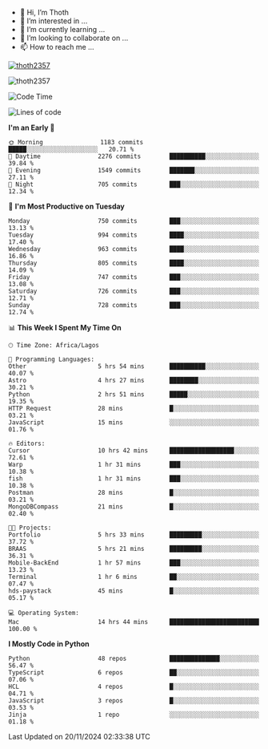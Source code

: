 <!---
thoth2357/thoth2357 is a ✨ special ✨ repository because its `README.md` (this file) appears on your GitHub profile.
You can click the Preview link to take a look at your changes.
--->

- 👋 Hi, I’m Thoth
- 👀 I’m interested in ...
- 🌱 I’m currently learning ...
- 💞️ I’m looking to collaborate on ...
- 📫 How to reach me ...


<p align="left"> <a href="https://github.com/ryo-ma/github-profile-trophy"><img src="https://github-profile-trophy.vercel.app/?username=thoth2357&theme=gruvbox&no-bg=true&no-frame=false&title=MultiLanguage,Commits,Repositories,Stars,Followers,PullRequest,Reviews,Issues" alt="thoth2357" /></a> </p>

<p align="left"> <img src="https://komarev.com/ghpvc/?username=thoth2357&label=Profile%20views&color=0e75b6&style=flat" alt="thoth2357" /> </p>

<!--START_SECTION:waka-->
![Code Time](http://img.shields.io/badge/Code%20Time-3%2C406%20hrs%2018%20mins-blue)

![Lines of code](https://img.shields.io/badge/From%20Hello%20World%20I%27ve%20Written-30.5%20million%20lines%20of%20code-blue)

**I'm an Early 🐤** 

```text
🌞 Morning                1183 commits        █████░░░░░░░░░░░░░░░░░░░░   20.71 % 
🌆 Daytime                2276 commits        ██████████░░░░░░░░░░░░░░░   39.84 % 
🌃 Evening                1549 commits        ███████░░░░░░░░░░░░░░░░░░   27.11 % 
🌙 Night                  705 commits         ███░░░░░░░░░░░░░░░░░░░░░░   12.34 % 
```
📅 **I'm Most Productive on Tuesday** 

```text
Monday                   750 commits         ███░░░░░░░░░░░░░░░░░░░░░░   13.13 % 
Tuesday                  994 commits         ████░░░░░░░░░░░░░░░░░░░░░   17.40 % 
Wednesday                963 commits         ████░░░░░░░░░░░░░░░░░░░░░   16.86 % 
Thursday                 805 commits         ████░░░░░░░░░░░░░░░░░░░░░   14.09 % 
Friday                   747 commits         ███░░░░░░░░░░░░░░░░░░░░░░   13.08 % 
Saturday                 726 commits         ███░░░░░░░░░░░░░░░░░░░░░░   12.71 % 
Sunday                   728 commits         ███░░░░░░░░░░░░░░░░░░░░░░   12.74 % 
```


📊 **This Week I Spent My Time On** 

```text
🕑︎ Time Zone: Africa/Lagos

💬 Programming Languages: 
Other                    5 hrs 54 mins       ██████████░░░░░░░░░░░░░░░   40.07 % 
Astro                    4 hrs 27 mins       ████████░░░░░░░░░░░░░░░░░   30.21 % 
Python                   2 hrs 51 mins       █████░░░░░░░░░░░░░░░░░░░░   19.35 % 
HTTP Request             28 mins             █░░░░░░░░░░░░░░░░░░░░░░░░   03.21 % 
JavaScript               15 mins             ░░░░░░░░░░░░░░░░░░░░░░░░░   01.76 % 

🔥 Editors: 
Cursor                   10 hrs 42 mins      ██████████████████░░░░░░░   72.61 % 
Warp                     1 hr 31 mins        ███░░░░░░░░░░░░░░░░░░░░░░   10.38 % 
fish                     1 hr 31 mins        ███░░░░░░░░░░░░░░░░░░░░░░   10.38 % 
Postman                  28 mins             █░░░░░░░░░░░░░░░░░░░░░░░░   03.21 % 
MongoDBCompass           21 mins             █░░░░░░░░░░░░░░░░░░░░░░░░   02.40 % 

🐱‍💻 Projects: 
Portfolio                5 hrs 33 mins       █████████░░░░░░░░░░░░░░░░   37.72 % 
BRAAS                    5 hrs 21 mins       █████████░░░░░░░░░░░░░░░░   36.31 % 
Mobile-BackEnd           1 hr 57 mins        ███░░░░░░░░░░░░░░░░░░░░░░   13.23 % 
Terminal                 1 hr 6 mins         ██░░░░░░░░░░░░░░░░░░░░░░░   07.47 % 
hds-paystack             45 mins             █░░░░░░░░░░░░░░░░░░░░░░░░   05.17 % 

💻 Operating System: 
Mac                      14 hrs 44 mins      █████████████████████████   100.00 % 
```

**I Mostly Code in Python** 

```text
Python                   48 repos            ██████████████░░░░░░░░░░░   56.47 % 
TypeScript               6 repos             ██░░░░░░░░░░░░░░░░░░░░░░░   07.06 % 
HCL                      4 repos             █░░░░░░░░░░░░░░░░░░░░░░░░   04.71 % 
JavaScript               3 repos             █░░░░░░░░░░░░░░░░░░░░░░░░   03.53 % 
Jinja                    1 repo              ░░░░░░░░░░░░░░░░░░░░░░░░░   01.18 % 
```




 Last Updated on 20/11/2024 02:33:38 UTC
<!--END_SECTION:waka-->
<!--![](http://github-profile-summary-cards.vercel.app/api/cards/profile-details?username=thoth2357&theme=2077)

![](http://github-profile-summary-cards.vercel.app/api/cards/stats?username=thoth2357&theme=2077)![](http://github-profile-summary-cards.vercel.app/api/cards/productive-time?username=thoth2357&theme=2077&utcOffset=8) -->
